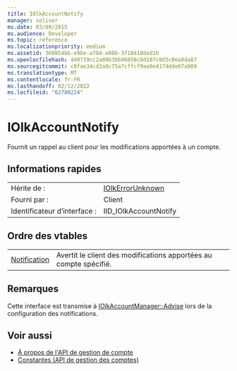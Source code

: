 ```yaml
---
title: IOlkAccountNotify
manager: soliver
ms.date: 03/09/2015
ms.audience: Developer
ms.topic: reference
ms.localizationpriority: medium
ms.assetid: 360854bb-e9be-a784-e80b-3f18418ded1b
ms.openlocfilehash: 440739cc2a00b3bb96850c8d107c0d3c0ea8da87
ms.sourcegitcommit: c0fae34cd3a9c75a7cffcf9ae8e417ddde07a989
ms.translationtype: MT
ms.contentlocale: fr-FR
ms.lasthandoff: 02/12/2022
ms.locfileid: "62780224"
---
```

# <a name="iolkaccountnotify"></a>IOlkAccountNotify

Fournit un rappel au client pour les modifications apportées à un compte.
  
## <a name="quick-info"></a>Informations rapides

|||
|:-----|:-----|
|Hérite de :  <br/> |[IOlkErrorUnknown](iolkerrorunknown.md) <br/> |
|Fourni par :  <br/> | Client  <br/> |
|Identificateur d’interface :  <br/> |IID_IOlkAccountNotify  <br/> |
   
## <a name="vtable-order"></a>Ordre des vtables

|||
|:-----|:-----|
|[Notification](iolkaccountnotify-notify.md) <br/> |Avertit le client des modifications apportées au compte spécifié. |
   
## <a name="remarks"></a>Remarques

Cette interface est transmise à [IOlkAccountManager::Advise](iolkaccountmanager-advise.md) lors de la configuration des notifications. 
  
## <a name="see-also"></a>Voir aussi

- [À propos de l'API de gestion de compte](about-the-account-management-api.md) 
- [Constantes (API de gestion des comptes)](constants-account-management-api.md)


